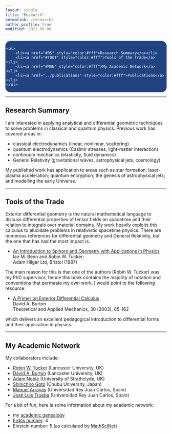 ```yaml
---
layout: single
title: "Research"
permalink: /research/
author_profile: true
modified: 2021-08-06
---
```


<style>
.toc--style {
    margin: 0em 0em;
    padding: 0.2em;
    color: #fff;
    text-indent: initial;
    background-color: rgb(33,67,130);
    border-radius: 16px;
    box-shadow: 0 1px 1px rgba(59,156,186,0.25);
}

ol li {
  padding: 10px;
}
</style>

<div class="toc--style">

	<ul>
		<li><a href="#RS" style="color:#fff">Research Summary</a></li>
		<li><a href="#TOOT" style="color:#fff">Tools of the Trade</a></li>
		<li><a href="#MAN" style="color:#fff">My Academic Network</a></li>
		<li><a href="../publications" style="color:#fff">Publications</a></li>
	</ul>
	
</div>	


---

## <a name="RS">Research Summary</a>
I am interested in applying analytical and differential geometric techniques to solve problems in classical and quantum physics. Previous work has covered areas in:

* classical electrodynamics (linear, nonlinear, scattering)
* quantum electrodynamics (Casimir stresses, light-matter interaction)
* continuum mechanics (elasticity, fluid dynamics)
* General Relativity (gravitational waves, astrophysical jets, cosmology)

My published work has application to areas such as star formation; laser-plasma acceleration; quantum encryption; the genesis of astrophysical jets; and modelling the early Universe.

---

## <a name="TOOT">Tools of the Trade</a>
Exterior differential geometry is the natural mathematical language to discuss differential properties of tensor fields on spacetime and their relation to integrals over material domains. My work heavily exploits this calculus to elucidate problems in relativistic spacetime physics. There are numerous references for differential geometry and General Relativity, but the one that has had the most impact is:

* [An Introduction to Spinors and Geometry with Applications in Physics](https://books.google.co.uk/books/about/An_Introduction_to_Spinors_and_Geometry.html?id=FzcbAQAAIAAJ)  
Ian M. Benn and Robin W. Tucker;  
Adam Hilger Ltd, Bristol (1987)

The main reason for this is that one of the authors (Robin W. Tucker) was my PhD supervisor; hence this book contains the majority of notation and conventions that permeate my own work. I would point to the following resource: 

* [A Primer on Exterior Differential Calculus](http://www.doiserbia.nb.rs/Article.aspx?ID=1450-55840302085B)  
David A. Burton  
Theoretical and Applied Mechanics, 30 (2003), 85-162

which delivers an excellent pedagogical introduction to differential forms and their application in physics.

---

## <a name="MAN">My Academic Network</a>
My collaborators include:

* [Robin W. Tucker](https://www.lancaster.ac.uk/sci-tech/about-us/people/robin-tucker) (Lancaster University, UK)
* [David A. Burton](https://www.lancaster.ac.uk/physics/about-us/people/david-burton) (Lancaster University, UK)
* [Adam Noble](https://www.strath.ac.uk/staff/nobleadamdr/) (University of Strathclyde, UK)
* [Shinichiro Goto](https://sites.google.com/site/shinitirogotojp/) (Chubu University, Japan)
* [Manuel Arrayás](http://www.emff.urjc.es/members/arrayas.html) (Universidad Rey Juan Carlos, Spain)
* [José Luis Trueba](http://www.emff.urjc.es/members.html) (Universidad Rey Juan Carlos, Spain)

For a bit of fun, here is some information about my academic network:

* my [academic genealogy]()
* [Erdős number](https://en.wikipedia.org/wiki/Erd%C5%91s_number): 4
* Einstein number: 5 (as calculated by [MathSciNet](https://mathscinet.ams.org/mathscinet/collaborationDistance.html))



